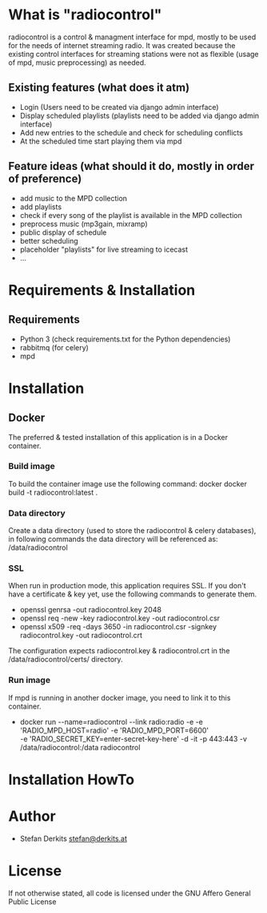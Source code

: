 # What is "radiocontrol"

radiocontrol is a control & managment interface for mpd, mostly to be used for the needs of internet streaming radio.
It was created because the existing control interfaces for streaming stations were not as flexible (usage of mpd, music preprocessing) as needed.

## Existing features (what does it atm)

* Login (Users need to be created via django admin interface)
* Display scheduled playlists (playlists need to be added via django admin interface)
* Add new entries to the schedule and check for scheduling conflicts
* At the scheduled time start playing them via mpd

## Feature ideas (what should it do, mostly in order of preference)

* add music to the MPD collection
* add playlists
* check if every song of the playlist is available in the MPD collection
* preprocess music (mp3gain, mixramp)
* public display of schedule
* better scheduling
* placeholder "playlists" for live streaming to icecast
* ...

# Requirements & Installation

## Requirements

* Python 3 (check requirements.txt for the Python dependencies)
* rabbitmq (for celery)
* mpd

# Installation

## Docker

The preferred & tested installation of this application is in a Docker container.

### Build image

To build the container image use the following command: docker docker build -t radiocontrol:latest .

### Data directory

Create a data directory (used to store the radiocontrol & celery databases), in following commands the data directory will be referenced as:
/data/radiocontrol

### SSL

When run in production mode, this application requires SSL. If you don't have a certificate & key yet, use the following commands to generate them.
* openssl genrsa -out radiocontrol.key 2048
* openssl req -new -key radiocontrol.key -out radiocontrol.csr
* openssl x509 -req -days 3650 -in radiocontrol.csr -signkey radiocontrol.key -out radiocontrol.crt

The configuration expects radiocontrol.key & radiocontrol.crt in the /data/radiocontrol/certs/ directory.

### Run image

If mpd is running in another docker image, you need to link it to this container.

* docker run --name=radiocontrol --link radio:radio -e -e 'RADIO_MPD_HOST=radio' -e 'RADIO_MPD_PORT=6600' \
    -e 'RADIO_SECRET_KEY=enter-secret-key-here' -d -it -p 443:443 -v /data/radiocontrol:/data radiocontrol

# Installation HowTo

# Author

* Stefan Derkits <stefan@derkits.at>

# License

If not otherwise stated, all code is licensed under the GNU Affero General Public License
